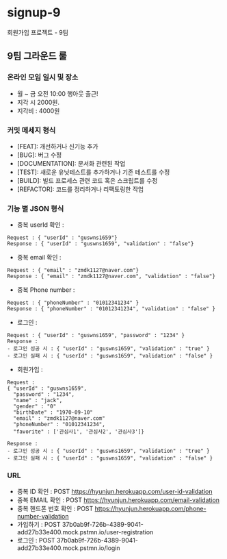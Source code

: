 # signup-9
회원가입 프로젝트 - 9팀

## 9팀 그라운드 룰 
### 온라인 모임 일시 및 장소 
- 월 ~ 금 오전 10:00 행아웃 출근! 
- 지각 시 2000원.
- 지각비 : 4000원

### 커밋 메세지 형식 
- [FEAT]: 개선하거나 신기능 추가
- [BUG]: 버그 수정
- [DOCUMENTATION]: 문서화 관련된 작업
- [TEST]: 새로운 유닛테스트를 추가하거나 기존 테스트를 수정
- [BUILD]: 빌드 프로세스 관련 코드 혹은 스크립트를 수정
- [REFACTOR]: 코드를 정리하거나 리팩토링한 작업

### 기능 별 JSON 형식 
- 중복 userId 확인 : 
```
Request : { "userId" : "guswns1659"}
Response : { "userId" : "guswns1659", "validation" : "false"}
```

- 중복 email 확인 : 
```
Request : { "email" : "zmdk1127@naver.com"}
Response : { "email" : "zmdk1127@naver.com", "validation" : "false"}
```

- 중복 Phone number : 
```
Request : { "phoneNumber" : "01012341234" }
Response : { "phoneNumber" : "01012341234", "validation" : "false" } 
```

- 로그인 : 
```
Request : { "userId" : "guswns1659", "password" : "1234" }
Response : 
- 로그인 성공 시 : { "userId" : "guswns1659", "validation" : "true" }  
- 로그인 실패 시 : { "userId" : "guswns1659", "validation" : "false" }
```

- 회원가입 : 

```
Request : 
{ "userId" : "guswns1659",
  "password" : "1234",
  "name" : "jack",
  "gender" : "0"
  "birthDate" : "1970-09-10"
  "email" : "zmdk1127@naver.com"
  "phoneNumber" : "01012341234",
  "favorite" : ['관심사1', '관심사2', '관심사3']}

Response : 
- 로그인 성공 시 : { "userId" : "guswns1659", "validation" : "true" }  
- 로그인 실패 시 : { "userId" : "guswns1659", "validation" : "false" }
```

### URL 
- 중복 ID 확인 : POST https://hyunjun.herokuapp.com/user-id-validation
- 중복 EMAIL 확인 : POST https://hyunjun.herokuapp.com/email-validation
- 중복 핸드폰 번호 확인 : POST https://hyunjun.herokuapp.com/phone-number-validation
- 가입하기 : POST 37b0ab9f-726b-4389-9041-add27b33e400.mock.pstmn.io/user-registration
- 로그인 : POST 37b0ab9f-726b-4389-9041-add27b33e400.mock.pstmn.io/login
